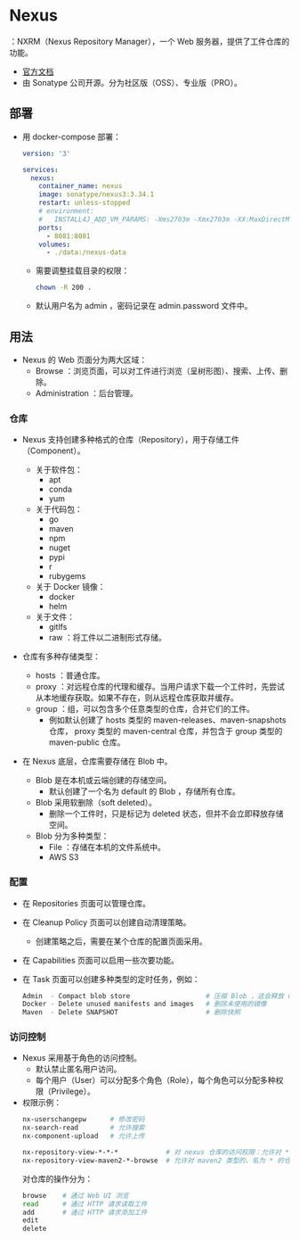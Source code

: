 # Nexus

：NXRM（Nexus Repository Manager），一个 Web 服务器，提供了工件仓库的功能。
- [官方文档](https://help.sonatype.com/repomanager3)
- 由 Sonatype 公司开源。分为社区版（OSS）、专业版（PRO）。

## 部署

- 用 docker-compose 部署：
  ```yml
  version: '3'

  services:
    nexus:
      container_name: nexus
      image: sonatype/nexus3:3.34.1
      restart: unless-stopped
      # environment:
      #   INSTALL4J_ADD_VM_PARAMS: -Xms2703m -Xmx2703m -XX:MaxDirectMemorySize=2703m -Djava.util.prefs.userRoot=/nexus-data/javaprefs
      ports:
        - 8081:8081
      volumes:
        - ./data:/nexus-data
  ```
  - 需要调整挂载目录的权限：
    ```sh
    chown -R 200 .
    ```
  - 默认用户名为 admin ，密码记录在 admin.password 文件中。


## 用法

- Nexus 的 Web 页面分为两大区域：
  - Browse ：浏览页面，可以对工件进行浏览（呈树形图）、搜索、上传、删除。
  - Administration ：后台管理。

### 仓库

- Nexus 支持创建多种格式的仓库（Repository），用于存储工件（Component）。
  - 关于软件包：
    - apt
    - conda
    - yum
  - 关于代码包：
    - go
    - maven
    - npm
    - nuget
    - pypi
    - r
    - rubygems
  - 关于 Docker 镜像：
    - docker
    - helm
  - 关于文件：
    - gitlfs
    - raw ：将工件以二进制形式存储。

- 仓库有多种存储类型：
  - hosts ：普通仓库。
  - proxy ：对远程仓库的代理和缓存。当用户请求下载一个工件时，先尝试从本地缓存获取。如果不存在，则从远程仓库获取并缓存。
  - group ：组，可以包含多个任意类型的仓库，合并它们的工件。
    - 例如默认创建了 hosts 类型的 maven-releases、maven-snapshots 仓库， proxy 类型的 maven-central 仓库，并包含于 group 类型的 maven-public 仓库。

- 在 Nexus 底层，仓库需要存储在 Blob 中。
  - Blob 是在本机或云端创建的存储空间。
    - 默认创建了一个名为 default 的 Blob ，存储所有仓库。
  - Blob 采用软删除（soft deleted）。
    - 删除一个工件时，只是标记为 deleted 状态，但并不会立即释放存储空间。
  - Blob 分为多种类型：
    - File ：存储在本机的文件系统中。
    - AWS S3

### 配置

- 在 Repositories 页面可以管理仓库。

- 在 Cleanup Policy 页面可以创建自动清理策略。
  - 创建策略之后，需要在某个仓库的配置页面采用。

- 在 Capabilities 页面可以启用一些次要功能。

- 在 Task 页面可以创建多种类型的定时任务，例如：
  ```sh
  Admin  - Compact blob store                   # 压缩 Blob ，这会释放 deleted 文件的存储空间
  Docker - Delete unused manifests and images   # 删除未使用的镜像
  Maven  - Delete SNAPSHOT                      # 删除快照
  ```

### 访问控制

- Nexus 采用基于角色的访问控制。
  - 默认禁止匿名用户访问。
  - 每个用户（User）可以分配多个角色（Role），每个角色可以分配多种权限（Privilege）。
- 权限示例：
  ```sh
  nx-userschangepw      # 修改密码
  nx-search-read        # 允许搜索
  nx-component-upload   # 允许上传

  nx-repository-view-*-*-*            # 对 nexus 仓库的访问权限：允许对 * 类型的、名为 * 的仓库，进行 * 操作
  nx-repository-view-maven2-*-browse  # 允许对 maven2 类型的、名为 * 的仓库，进行 browse 操作
  ```
  对仓库的操作分为：
  ```sh
  browse    # 通过 Web UI 浏览
  read      # 通过 HTTP 请求读取工件
  add       # 通过 HTTP 请求添加工件
  edit
  delete
  ```
